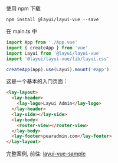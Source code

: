 <br>

使用 npm 下载

```
npm install @layui/layui-vue --save
```

在 main.ts 中

```js
import App from './App.vue'
import { createApp } from 'vue'
import Layui from '@layui/layui-vue'
import '@layui/layui-vue/lib/layui.css'

createApp(App).use(Layui).mount('#app')
```

这是一个基本的入门页面：

```html
<lay-layout>
  <lay-header>
    <lay-logo>Layui Admin</lay-logo>
  </lay-header>
  <lay-side></lay-side>
  <lay-body>
    <router-view></router-view>
  </lay-body>
  <lay-footer>pearadmin.com</lay-footer>
</lay-layout>
```

完整案例, 前往: [layui-vue-sample](https://gitee.com/layui-vue/layui-vue-sample)
